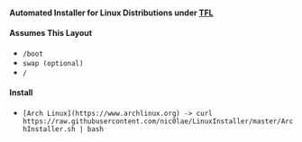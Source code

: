 #### Automated Installer for Linux Distributions under [TFL](https://github.com/nic0lae/TrueFreeLicense)
#### Assumes This Layout
- `/boot`
- `swap (optional)`
- `/`

#### Install 
* `[Arch Linux](https://www.archlinux.org) -> curl https://raw.githubusercontent.com/nic0lae/LinuxInstaller/master/ArchInstaller.sh | bash`

